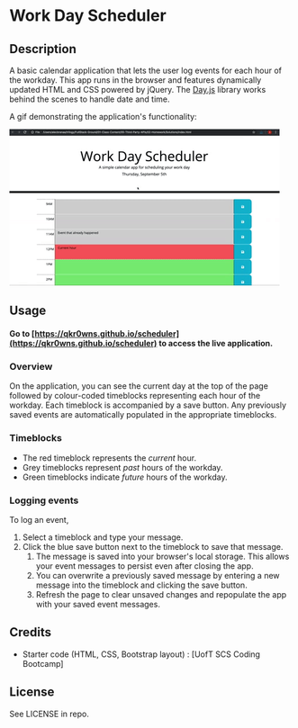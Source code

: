 # Work Day Scheduler

## Description

A basic calendar application that lets the user log events for each hour of the workday. This app runs in the browser and features dynamically updated HTML and CSS powered by jQuery. The [Day.js](https://day.js.org/en/) library works behind the scenes to handle date and time.

A gif demonstrating the application's functionality:

![A user clicks on slots on the color-coded calendar and edits the events.](./assets/images/05-third-party-apis-homework-demo.gif)



## Usage

#### Go to [https://qkr0wns.github.io/scheduler](https://qkr0wns.github.io/scheduler) to access the live application.

### Overview
On the application, you can see the current day at the top of the page followed by colour-coded timeblocks representing each hour of the workday.
Each timeblock is accompanied by a save button. Any previously saved events are automatically populated in the appropriate timeblocks.

### Timeblocks
- The red timeblock represents the *current* hour.
- Grey timeblocks represent *past* hours of the workday.
- Green timeblocks indicate *future* hours of the workday.

### Logging events
To log an event,
1. Select a timeblock and type your message.
2. Click the blue save button next to the timeblock to save that message.
   1. The message is saved into your browser's local storage. This allows your event messages to persist even after closing the app.
   2. You can overwrite a previously saved message by entering a new message into the timeblock and clicking the save button.
   3. Refresh the page to clear unsaved changes and repopulate the app with your saved event messages.

## Credits

- Starter code (HTML, CSS, Bootstrap layout) : [UofT SCS Coding Bootcamp]

## License

See LICENSE in repo.
